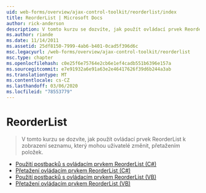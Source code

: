 ```yaml
---
uid: web-forms/overview/ajax-control-toolkit/reorderlist/index
title: ReorderList | Microsoft Docs
author: rick-anderson
description: V tomto kurzu se dozvíte, jak použít ovládací prvek ReorderList k zobrazení seznamu, který mohou uživatelé změnit, přetažením položek.
ms.author: riande
ms.date: 11/14/2011
ms.assetid: 25df8150-7999-4ab6-b401-0cad5f396d6c
msc.legacyurl: /web-forms/overview/ajax-control-toolkit/reorderlist
msc.type: chapter
ms.openlocfilehash: c0e25f6e75764e2cb6e1ef4cadb551b6396e157a
ms.sourcegitcommit: e7e91932a6e91a63e2e46417626f39d6b244a3ab
ms.translationtype: MT
ms.contentlocale: cs-CZ
ms.lasthandoff: 03/06/2020
ms.locfileid: "78553779"
---
```

# <a name="reorderlist"></a>ReorderList

> V tomto kurzu se dozvíte, jak použít ovládací prvek ReorderList k zobrazení seznamu, který mohou uživatelé změnit, přetažením položek.

- [Použití postbacků s ovládacím prvkem ReorderList (C#)](using-postbacks-with-reorderlist-cs.md)
- [Přetažení ovládacím prvkem ReorderList (C#)](drag-and-drop-via-reorderlist-cs.md)
- [Použití postbacků s ovládacím prvkem ReorderList (VB)](using-postbacks-with-reorderlist-vb.md)
- [Přetažení ovládacím prvkem ReorderList (VB)](drag-and-drop-via-reorderlist-vb.md)
